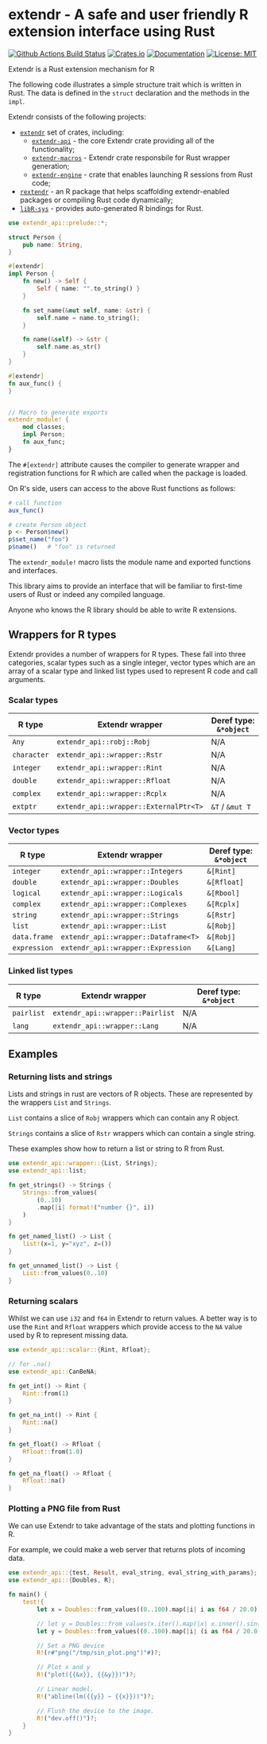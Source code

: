 # extendr - A safe and user friendly R extension interface using Rust

[![Github Actions Build Status](https://github.com/extendr/extendr/workflows/Tests/badge.svg)](https://github.com/extendr/extendr/actions)
[![Crates.io](https://img.shields.io/crates/v/extendr-api.svg)](https://crates.io/crates/extendr-api)
[![Documentation](https://docs.rs/extendr-api/badge.svg)](https://docs.rs/extendr-api)
[![License: MIT](https://img.shields.io/badge/License-MIT-yellow.svg)](https://opensource.org/licenses/MIT)

Extendr is a Rust extension mechanism for R

The following code illustrates a simple structure trait
which is written in Rust. The data is defined in the `struct`
declaration and the methods in the `impl`.

Extendr consists of the following projects:

* [`extendr`](https://extendr.github.io/extendr) set of crates, including:
  * [`extendr-api`](https://extendr.github.io/extendr/extendr_api) - the core Extendr crate providing all of the functionality;
  * [`extendr-macros`](https://extendr.github.io/extendr/extendr_macros) - Extendr crate responsbile for Rust wrapper generation;
  * [`extendr-engine`](https://extendr.github.io/extendr/extendr_engine) - crate that enables launching R sessions from Rust code;
* [`rextendr`](https://extendr.github.io/rextendr) - an R package that helps scaffolding extendr-enabled packages or compiling Rust code dynamically;
* [`libR-sys`](https://extendr.github.io/libR-sys/libR_sys) - provides auto-generated R bindings for Rust.

```rust
use extendr_api::prelude::*;

struct Person {
    pub name: String,
}

#[extendr]
impl Person {
    fn new() -> Self {
        Self { name: "".to_string() }
    }

    fn set_name(&mut self, name: &str) {
        self.name = name.to_string();
    }

    fn name(&self) -> &str {
        self.name.as_str()
    }
}

#[extendr]
fn aux_func() {
}


// Macro to generate exports
extendr_module! {
    mod classes;
    impl Person;
    fn aux_func;
}
```

The `#[extendr]` attribute causes the compiler to generate
wrapper and registration functions for R which are called
when the package is loaded.

On R's side, users can access to the above Rust functions as follows:

``` r
# call function
aux_func()

# create Person object
p <- Person$new()
p$set_name("foo")
p$name()   # "foo" is returned
```

The `extendr_module!` macro lists the module name and exported functions
and interfaces.

This library aims to provide an interface that will be familiar to
first-time users of Rust or indeed any compiled language.

Anyone who knows the R library should be able to write R extensions.

## Wrappers for R types

Extendr provides a number of wrappers for R types. These fall into
three categories, scalar types such as a single integer, vector
types which are an array of a scalar type and linked list
types used to represent R code and call arguments.

### Scalar types

R type|Extendr wrapper|Deref type: `&*object`
------|---------------|----------------------
`Any`|`extendr_api::robj::Robj`|N/A
`character`|`extendr_api::wrapper::Rstr`|N/A
`integer`|`extendr_api::wrapper::Rint`|N/A
`double`|`extendr_api::wrapper::Rfloat`|N/A
`complex`|`extendr_api::wrapper::Rcplx`|N/A
`extptr`|`extendr_api::wrapper::ExternalPtr<T>`|`&T` / `&mut T`

### Vector types

R type|Extendr wrapper|Deref type: `&*object`
------|---------------|----------------------
`integer`|`extendr_api::wrapper::Integers`|`&[Rint]`
`double`|`extendr_api::wrapper::Doubles`|`&[Rfloat]`
`logical`|`extendr_api::wrapper::Logicals`|`&[Rbool]`
`complex`|`extendr_api::wrapper::Complexes`|`&[Rcplx]`
`string`|`extendr_api::wrapper::Strings`|`&[Rstr]`
`list`|`extendr_api::wrapper::List`|`&[Robj]`
`data.frame`|`extendr_api::wrapper::Dataframe<T>`|`&[Robj]`
`expression`|`extendr_api::wrapper::Expression`|`&[Lang]`

### Linked list types

R type|Extendr wrapper|Deref type: `&*object`
------|---------------|----------------------
`pairlist`|`extendr_api::wrapper::Pairlist`|N/A
`lang`|`extendr_api::wrapper::Lang`|N/A

## Examples

### Returning lists and strings

Lists and strings in rust are vectors of R objects.
These are represented by the wrappers `List` and `Strings`.

`List` contains a slice of `Robj` wrappers which can contain
any R object.

`Strings` contains a slice of `Rstr` wrappers which can
contain a single string.

These examples show how to return a list or string to
R from Rust.

```rust
use extendr_api::wrapper::{List, Strings};
use extendr_api::list;

fn get_strings() -> Strings {
    Strings::from_values(
        (0..10)
        .map(|i| format!("number {}", i))
    )
}

fn get_named_list() -> List {
    list!(x=1, y="xyz", z=())
}

fn get_unnamed_list() -> List {
    List::from_values(0..10)
}
```

### Returning scalars

Whilst we can use `i32` and `f64` in Extendr to return values.
A better way is to use the `Rint` and `Rfloat` wrappers which
provide access to the `NA` value used by R to represent missing
data.

```rust
use extendr_api::scalar::{Rint, Rfloat};

// for .na()
use extendr_api::CanBeNA;

fn get_int() -> Rint {
    Rint::from(1)
}

fn get_na_int() -> Rint {
    Rint::na()
}

fn get_float() -> Rfloat {
    Rfloat::from(1.0)
}

fn get_na_float() -> Rfloat {
    Rfloat::na()
}
```

### Plotting a PNG file from Rust

We can use Extendr to take advantage of the stats and plotting functions
in R.

For example, we could make a web server that returns plots of incoming data.

```rust
use extendr_api::{test, Result, eval_string, eval_string_with_params};
use extendr_api::{Doubles, R};

fn main() {
    test!{
        let x = Doubles::from_values((0..100).map(|i| i as f64 / 20.0));

        // let y = Doubles::from_values(x.iter().map(|x| x.inner().sin()));
        let y = Doubles::from_values((0..100).map(|i| (i as f64 / 20.0).sin()));

        // Set a PNG device
        R!(r#"png("/tmp/sin_plot.png")"#)?;

        // Plot x and y
        R!("plot({{&x}}, {{&y}})")?;

        // Linear model.
        R!("abline(lm({{y}} ~ {{x}}))")?;

        // Flush the device to the image.
        R!("dev.off()")?;
    }
}

```
